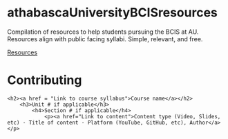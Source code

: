 # athabascaUniversityBCISresources
Compilation of resources to help students pursuing the BCIS at AU. Resources align with public facing syllabi. Simple, relevant, and free.

<a href="https://jtgis.github.io/athabascaUniversityBCISresources/resources/">Resources</a>

# Contributing

```
<h2><a href = "Link to course syllabus">Course name</a></h2>
	<h3>Unit # if applicable</h3>
		<h4>Section # if applicable</h4>
			<p><a href="Link to content">Content type (Video, Slides, etc) - Title of content - Platform (YouTube, GitHub, etc), Author</a></p>
```
